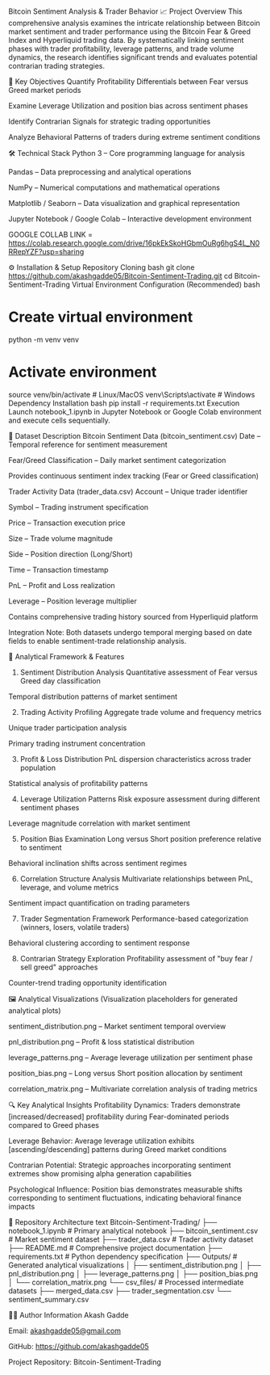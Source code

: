 Bitcoin Sentiment Analysis & Trader Behavior
📈 Project Overview
This comprehensive analysis examines the intricate relationship between Bitcoin market sentiment and trader performance using the Bitcoin Fear & Greed Index and Hyperliquid trading data. By systematically linking sentiment phases with trader profitability, leverage patterns, and trade volume dynamics, the research identifies significant trends and evaluates potential contrarian trading strategies.



🎯 Key Objectives
Quantify Profitability Differentials between Fear versus Greed market periods

Examine Leverage Utilization and position bias across sentiment phases

Identify Contrarian Signals for strategic trading opportunities

Analyze Behavioral Patterns of traders during extreme sentiment conditions

🛠 Technical Stack
Python 3 – Core programming language for analysis

Pandas – Data preprocessing and analytical operations

NumPy – Numerical computations and mathematical operations

Matplotlib / Seaborn – Data visualization and graphical representation

Jupyter Notebook / Google Colab – Interactive development environment

GOOGLE COLLAB LINK = https://colab.research.google.com/drive/16pkEkSkoHGbmOuRg6hgS4L_N0RRepYZF?usp=sharing

⚙️ Installation & Setup
Repository Cloning
bash
git clone https://github.com/akashgadde05/Bitcoin-Sentiment-Trading.git
cd Bitcoin-Sentiment-Trading
Virtual Environment Configuration (Recommended)
bash
# Create virtual environment
python -m venv venv

# Activate environment
source venv/bin/activate        # Linux/MacOS
venv\Scripts\activate          # Windows
Dependency Installation
bash
pip install -r requirements.txt
Execution
Launch notebook_1.ipynb in Jupyter Notebook or Google Colab environment and execute cells sequentially.

💾 Dataset Description
Bitcoin Sentiment Data (bitcoin_sentiment.csv)
Date – Temporal reference for sentiment measurement

Fear/Greed Classification – Daily market sentiment categorization

Provides continuous sentiment index tracking (Fear or Greed classification)

Trader Activity Data (trader_data.csv)
Account – Unique trader identifier

Symbol – Trading instrument specification

Price – Transaction execution price

Size – Trade volume magnitude

Side – Position direction (Long/Short)

Time – Transaction timestamp

PnL – Profit and Loss realization

Leverage – Position leverage multiplier

Contains comprehensive trading history sourced from Hyperliquid platform

Integration Note: Both datasets undergo temporal merging based on date fields to enable sentiment-trade relationship analysis.

🧾 Analytical Framework & Features
1. Sentiment Distribution Analysis
Quantitative assessment of Fear versus Greed day classification

Temporal distribution patterns of market sentiment

2. Trading Activity Profiling
Aggregate trade volume and frequency metrics

Unique trader participation analysis

Primary trading instrument concentration

3. Profit & Loss Distribution
PnL dispersion characteristics across trader population

Statistical analysis of profitability patterns

4. Leverage Utilization Patterns
Risk exposure assessment during different sentiment phases

Leverage magnitude correlation with market sentiment

5. Position Bias Examination
Long versus Short position preference relative to sentiment

Behavioral inclination shifts across sentiment regimes

6. Correlation Structure Analysis
Multivariate relationships between PnL, leverage, and volume metrics

Sentiment impact quantification on trading parameters

7. Trader Segmentation Framework
Performance-based categorization (winners, losers, volatile traders)

Behavioral clustering according to sentiment response

8. Contrarian Strategy Exploration
Profitability assessment of "buy fear / sell greed" approaches

Counter-trend trading opportunity identification

🖼 Analytical Visualizations
(Visualization placeholders for generated analytical plots)

sentiment_distribution.png – Market sentiment temporal overview

pnl_distribution.png – Profit & loss statistical distribution

leverage_patterns.png – Average leverage utilization per sentiment phase

position_bias.png – Long versus Short position allocation by sentiment

correlation_matrix.png – Multivariate correlation analysis of trading metrics

🔍 Key Analytical Insights
Profitability Dynamics: Traders demonstrate [increased/decreased] profitability during Fear-dominated periods compared to Greed phases

Leverage Behavior: Average leverage utilization exhibits [ascending/descending] patterns during Greed market conditions

Contrarian Potential: Strategic approaches incorporating sentiment extremes show promising alpha generation capabilities

Psychological Influence: Position bias demonstrates measurable shifts corresponding to sentiment fluctuations, indicating behavioral finance impacts

📁 Repository Architecture
text
Bitcoin-Sentiment-Trading/
├── notebook_1.ipynb              # Primary analytical notebook
├── bitcoin_sentiment.csv         # Market sentiment dataset
├── trader_data.csv               # Trader activity dataset
├── README.md                     # Comprehensive project documentation
├── requirements.txt              # Python dependency specification
├── Outputs/                      # Generated analytical visualizations
│   ├── sentiment_distribution.png
│   ├── pnl_distribution.png
│   ├── leverage_patterns.png
│   ├── position_bias.png
│   └── correlation_matrix.png
└── csv_files/                    # Processed intermediate datasets
    ├── merged_data.csv
    ├── trader_segmentation.csv
    └── sentiment_summary.csv


👨‍💻 Author Information
Akash Gadde

Email: akashgadde05@gmail.com

GitHub: https://github.com/akashgadde05

Project Repository: Bitcoin-Sentiment-Trading
